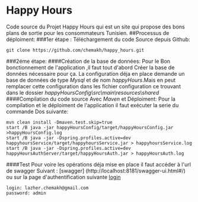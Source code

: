 # Happy Hours 
Code source du Projet Happy Hours qui est un site  qui propose des bons plans de sortie pour les consommateurs Tunisien.
##Processus de déploiment:
###1er étape : 
Téléchargement du code Source depuis Github:
```
git clone https://github.com/chemakh/happy_hours.git
```
###2éme étape:
####Création de la base de données:
Pour le Bon bonctionnement de l'application ,il faut tout d'abord Créer la base de données nécessaire pour ça.
La configuration déja en place demande un base de données de type *Mysql* et de nom *happyHours*.Mais en peut remplacer cette configuration dans les fichier configuration ce trouvant dans le dossier *happyHoursConfig\src\main\resources\shared*
####Compilation du code source Avec *Maven* et Déploiment:
Pour la compilation et le déploiment de l'application il faut exécuter la serie du commande Dos suivante:
```
mvn clean install -Dmaven.test.skip=true
start /B java -jar happyHoursConfig/target/happyHoursConfig.jar >happyHoursConfig.log
start /B java -jar -Dspring.profiles.active=dev happyhoursService/target/happyhoursService.jar > happyhoursService.log
start /B java -jar -Dspring.profiles.active=dev happyHoursAuthServer/target/happyHoursAuth.jar > happyHoursAuth.log
```
####Test 
Pour  voire les opérations déja mise en place il faut accéder à l'url de swagger Suivant : [swagger] (http://localhost:8181/swagger-ui.html#/) ou sur la page d'authentification suivante [login](http://localhost:7777/uaa/login)

```
login: lazher.chemakh@gmail.com
password: admin
```
